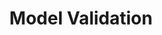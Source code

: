 ---
title: "Model Validation"

categories: ['']

tags: ['Model', 'Validation']

arabic: ['التحقق من صحة النموذج']

publishers: ['معجم مصطلحات التعلم الآلي والتعلم العميق وعلم البيانات']

types: "word"

slug: ""
---